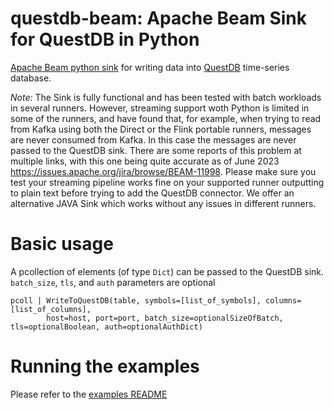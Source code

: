 # questdb-beam: Apache Beam Sink for QuestDB in Python

[Apache Beam python sink](https://beam.apache.org/) for writing data into [QuestDB](https://questdb.io) time-series
database.

_Note:_ The Sink is fully functional and has been tested with batch workloads in several runners. However, streaming
support woth Python is limited in some of the runners, and have found that, for example, when trying to read from Kafka using both
the Direct or the Flink portable runners, messages are never consumed from Kafka. In this case the messages are never
passed to the QuestDB sink. There are some reports of this problem at multiple links, with this one being quite
accurate as of June 2023 https://issues.apache.org/jira/browse/BEAM-11998. Please make sure you test your streaming
pipeline works fine on your supported runner outputting to plain text before trying to add the QuestDB connector. We
offer an alternative JAVA Sink which works without any issues in different runners.

# Basic usage

A pcollection of elements (of type `Dict`) can be passed to the QuestDB sink. `batch_size`, `tls`, and `auth` parameters
are optional

```
pcoll | WriteToQuestDB(table, symbols=[list_of_symbols], columns=[list_of_columns],
        host=host, port=port, batch_size=optionalSizeOfBatch, tls=optionalBoolean, auth=optionalAuthDict)
```

# Running the examples

Please refer to the [examples README](./examples/)

